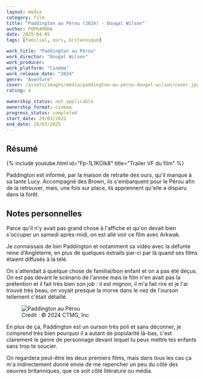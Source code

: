 ```yaml
---
layout: media
category: film
title: "Paddington au Pérou (2024) - Dougal Wilson"
author: POPKAMOKA
date: 2025-04-05
tags: [familial, ours, britannique]

work_title: "Paddington au Pérou"
work_director: "Dougal Wilson"
work_producer: 
work_platform: "Cinéma"
work_release_date: "2024"
genre: "Aventure"
cover: /assets/images/media/paddington-au-pérou-dougal-wilson/cover.jpg
rating: 4

ownership_status: not_applicable
ownership_format: cinema
progress_status: completed
start_date: 29/03/2025
end_date: 29/03/2025
---
```


## Résumé
{% include youtube.html id="Fp-1L1KOIk8" title="Trailer VF du film" %}

Paddington est informé, par la maison de retraite des ours, qu'il manque à sa tante Lucy. Accompagné des Brown, ils s'embarquent pour le Pérou afin de la retrouver, mais, une fois sur place, ils apprennent qu'elle a disparu dans la forêt.

## Notes personnelles
Parce qu'il n'y avait pas grand chose à l'affiche et qu'on devait bien s'occuper un samedi après-midi, on est allé voir ce film avec Arkwak. 

Je connaissais de loin Paddington et notamment sa vidéo avec la défunte reine d'Angleterre, en plus de quelques extraits par-ci par là quand ses films étaient diffusés à la télé.

On s'attendait à quelque chose de familial/bon enfant et on a pas été déçus. On est pas devant le scénario de l'année mais le film n'en avait pas la prétention et il fait très bien son job : il est mignon, il m'a fait rire et je l'ai trouvé très beau, on voyait presque la morve dans le nez de l'ourson tellement c'était détaillé. 

<figure>
  <img src="{{ '/assets/images/media/paddington-au-pérou-dougal-wilson/extrait.jpg' | relative_url }}" alt="Paddington au Pérou">
  <figcaption>Crédit : © 2024 CTMG, Inc</figcaption>
</figure>

En plus de ça, Paddington est un ourson très poli et sans déconner, je comprend très bien pourquoi il a autant de popularité là-bas, c'est clairement le genre de personnage devant lequel tu peux mettre tes enfants sans trop te soucier. 

On regardera peut-être les deux premiers films, mais dans tous les cas ça m'a indirectement donné envie de me repencher un peu du côté des oeuvres britanniques, que ce soit côté litérature ou média.


